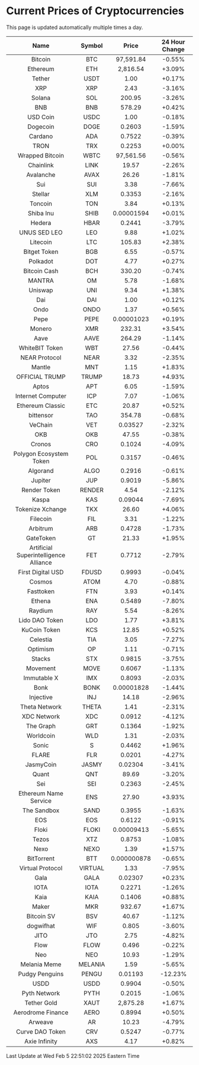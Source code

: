 # Current Prices of Cryptocurrencies
This page is updated automatically multiple times a day.

| Name | Symbol | Price | 24 Hour Change |
| :---: |:---:| :---: | :---: |
| Bitcoin | BTC | 97,591.84 | -0.55% |
| Ethereum | ETH | 2,816.54 | +3.09% |
| Tether | USDT | 1.00 | +0.17% |
| XRP | XRP | 2.43 | -3.16% |
| Solana | SOL | 200.95 | -3.26% |
| BNB | BNB | 578.29 | +0.42% |
| USD Coin | USDC | 1.00 | -0.18% |
| Dogecoin | DOGE | 0.2603 | -1.59% |
| Cardano | ADA | 0.7522 | -0.39% |
| TRON | TRX | 0.2253 | +0.00% |
| Wrapped Bitcoin | WBTC | 97,561.56 | -0.56% |
| Chainlink | LINK | 19.57 | -2.26% |
| Avalanche | AVAX | 26.26 | -1.81% |
| Sui | SUI | 3.38 | -7.66% |
| Stellar | XLM | 0.3353 | -2.16% |
| Toncoin | TON | 3.84 | +0.13% |
| Shiba Inu | SHIB | 0.00001594 | +0.01% |
| Hedera | HBAR | 0.2441 | -3.79% |
| UNUS SED LEO | LEO | 9.88 | +1.02% |
| Litecoin | LTC | 105.83 | +2.38% |
| Bitget Token | BGB | 6.55 | -0.57% |
| Polkadot | DOT | 4.77 | +0.27% |
| Bitcoin Cash | BCH | 330.20 | -0.74% |
| MANTRA | OM | 5.78 | -1.68% |
| Uniswap | UNI | 9.34 | +1.38% |
| Dai | DAI | 1.00 | +0.12% |
| Ondo | ONDO | 1.37 | +0.56% |
| Pepe | PEPE | 0.00001023 | +0.19% |
| Monero | XMR | 232.31 | +3.54% |
| Aave | AAVE | 264.29 | -1.14% |
| WhiteBIT Token | WBT | 27.56 | -0.44% |
| NEAR Protocol | NEAR | 3.32 | -2.35% |
| Mantle | MNT | 1.15 | +1.83% |
| OFFICIAL TRUMP | TRUMP | 18.73 | +4.93% |
| Aptos | APT | 6.05 | -1.59% |
| Internet Computer | ICP | 7.07 | -1.06% |
| Ethereum Classic | ETC | 20.87 | +0.52% |
| bittensor | TAO | 354.78 | -0.68% |
| VeChain | VET | 0.03527 | -2.32% |
| OKB | OKB | 47.55 | -0.38% |
| Cronos | CRO | 0.1024 | -4.09% |
| Polygon Ecosystem Token | POL | 0.3157 | -0.46% |
| Algorand | ALGO | 0.2916 | -0.61% |
| Jupiter | JUP | 0.9019 | -5.86% |
| Render Token | RENDER | 4.54 | -2.12% |
| Kaspa | KAS | 0.09044 | -7.69% |
| Tokenize Xchange | TKX | 26.60 | +4.06% |
| Filecoin | FIL | 3.31 | -1.22% |
| Arbitrum | ARB | 0.4728 | -1.73% |
| GateToken | GT | 21.33 | +1.95% |
| Artificial Superintelligence Alliance | FET | 0.7712 | -2.79% |
| First Digital USD | FDUSD | 0.9993 | -0.04% |
| Cosmos | ATOM | 4.70 | -0.88% |
| Fasttoken | FTN | 3.93 | +0.14% |
| Ethena | ENA | 0.5489 | -7.80% |
| Raydium | RAY | 5.54 | -8.26% |
| Lido DAO Token | LDO | 1.77 | +3.81% |
| KuCoin Token | KCS | 12.85 | +0.52% |
| Celestia | TIA | 3.05 | -7.27% |
| Optimism | OP | 1.11 | -0.71% |
| Stacks | STX | 0.9815 | -3.75% |
| Movement | MOVE | 0.6067 | -1.13% |
| Immutable X | IMX | 0.8093 | -2.03% |
| Bonk | BONK | 0.00001828 | -1.44% |
| Injective | INJ | 14.18 | -2.96% |
| Theta Network | THETA | 1.41 | -2.31% |
| XDC Network | XDC | 0.0912 | -4.12% |
| The Graph | GRT | 0.1364 | -1.92% |
| Worldcoin | WLD | 1.31 | -2.03% |
| Sonic | S | 0.4462 | +1.96% |
| FLARE | FLR | 0.0201 | -4.27% |
| JasmyCoin | JASMY | 0.02304 | -3.41% |
| Quant | QNT | 89.69 | -3.20% |
| Sei | SEI | 0.2363 | -2.45% |
| Ethereum Name Service | ENS | 27.90 | +3.93% |
| The Sandbox | SAND | 0.3955 | -1.63% |
| EOS | EOS | 0.6122 | -0.91% |
| Floki | FLOKI | 0.00009413 | -5.65% |
| Tezos | XTZ | 0.8753 | -1.08% |
| Nexo | NEXO | 1.39 | +1.57% |
| BitTorrent | BTT | 0.000000878 | -0.65% |
| Virtual Protocol | VIRTUAL | 1.33 | -7.95% |
| Gala | GALA | 0.02307 | +0.23% |
| IOTA | IOTA | 0.2271 | -1.26% |
| Kaia | KAIA | 0.1406 | +0.88% |
| Maker | MKR | 932.67 | +1.67% |
| Bitcoin SV | BSV | 40.67 | -1.12% |
| dogwifhat | WIF | 0.805 | -3.60% |
| JITO | JTO | 2.75 | -4.82% |
| Flow | FLOW | 0.496 | -0.22% |
| Neo | NEO | 10.93 | -1.29% |
| Melania Meme | MELANIA | 1.59 | -5.65% |
| Pudgy Penguins | PENGU | 0.01193 | -12.23% |
| USDD | USDD | 0.9904 | -0.50% |
| Pyth Network | PYTH | 0.2015 | -1.06% |
| Tether Gold | XAUT | 2,875.28 | +1.67% |
| Aerodrome Finance | AERO | 0.8994 | +0.50% |
| Arweave | AR | 10.23 | -4.79% |
| Curve DAO Token | CRV | 0.5247 | -0.77% |
| Axie Infinity | AXS | 4.17 | +0.82% |

Last Update at Wed Feb  5 22:51:02 2025 Eastern Time